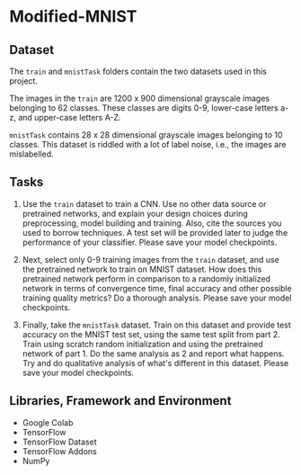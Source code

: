 # Modified-MNIST

## Dataset
The `train` and `mnistTask` folders contain the two datasets used in this project. 

The images in the `train` are 1200 x 900 dimensional grayscale images belonging to 62 classes. These classes are digits 0-9, lower-case letters a-z, and 
upper-case letters A-Z. 

`mnistTask` contains 28 x 28 dimensional grayscale images belonging to 10 classes. This dataset is riddled with a lot of label noise, i.e., the images are 
mislabelled.

## Tasks
1. Use the `train` dataset to train a CNN. Use no other data source or pretrained networks, and explain your design choices during preprocessing, model building 
and training. Also, cite the sources you used to borrow techniques. A test set will be provided later to judge the performance of your classifier. Please save 
your model checkpoints.

2. Next, select only 0-9 training images from the `train` dataset, and use the pretrained network to train on MNIST dataset. How does this pretrained network perform 
in comparison to a randomly initialized network in terms of convergence time, final accuracy and other possible training quality metrics? Do a thorough analysis. 
Please save your model checkpoints.

3. Finally, take the `mnistTask` dataset. Train on this dataset and provide test accuracy on the MNIST 
test set, using the same test split from part 2. Train using scratch random initialization and using the pretrained network of part 1. Do the same analysis as 2 
and report what happens. Try and do qualitative analysis of what's different in this dataset. Please save your model checkpoints.

## Libraries, Framework and Environment
* Google Colab
* TensorFlow
* TensorFlow Dataset
* TensorFlow Addons
* NumPy

